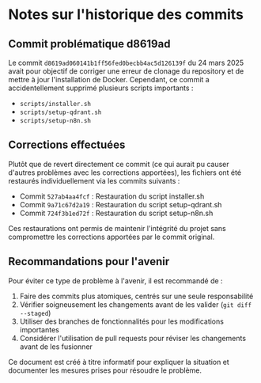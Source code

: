 # Notes sur l'historique des commits

## Commit problématique d8619ad

Le commit `d8619ad060141b1ff56fed0becbb4ac5d126139f` du 24 mars 2025 avait pour objectif de corriger une erreur de clonage du repository et de mettre à jour l'installation de Docker. Cependant, ce commit a accidentellement supprimé plusieurs scripts importants :

- `scripts/installer.sh`
- `scripts/setup-qdrant.sh`
- `scripts/setup-n8n.sh`

## Corrections effectuées

Plutôt que de revert directement ce commit (ce qui aurait pu causer d'autres problèmes avec les corrections apportées), les fichiers ont été restaurés individuellement via les commits suivants :

- Commit `527ab4aa4fcf` : Restauration du script installer.sh
- Commit `9a71c67d2a19` : Restauration du script setup-qdrant.sh
- Commit `724f3b1ed72f` : Restauration du script setup-n8n.sh

Ces restaurations ont permis de maintenir l'intégrité du projet sans compromettre les corrections apportées par le commit original.

## Recommandations pour l'avenir

Pour éviter ce type de problème à l'avenir, il est recommandé de :

1. Faire des commits plus atomiques, centrés sur une seule responsabilité
2. Vérifier soigneusement les changements avant de les valider (`git diff --staged`)
3. Utiliser des branches de fonctionnalités pour les modifications importantes
4. Considérer l'utilisation de pull requests pour réviser les changements avant de les fusionner

Ce document est créé à titre informatif pour expliquer la situation et documenter les mesures prises pour résoudre le problème.
